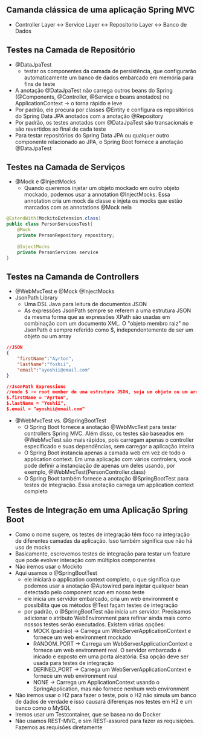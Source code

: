
## Camanda clássica de uma aplicação Spring MVC

- Controller Layer <-> Service Layer <-> Repositorio Layer <-> Banco de Dados

## Testes na Camada de Repositório

- @DataJpaTest
	- testar os componentes da camada de persistência, que configurarão automaticamente um banco de dados embarcado em memória para fins de teste
- A anotação @DataJpaTest não carrega outros beans do Spring (@Components, @Controller, @Service e beans anotados) no ApplicationContext -> o torna rápido e leve
- Por padrão, ele procura por classes @Entity e configura os repositórios do Spring Data JPA anotados com a anotação @Repository
- Por padrão, os testes anotados com @DataJpaTest são transacionais e são revertidos ao final de cada teste
- Para testar repositórios do Spring Data JPA ou qualquer outro componente relacionado ao JPA, o Spring Boot fornece a anotação @DataJpaTest

## Testes na Camada de Serviços

- @Mock e @InjectMocks
	- Quando queremos injetar um objeto mockado em outro objeto mockado, podemos usar a annotation @InjectMocks. Essa annotation cria um mock da classe e injeta os mocks que estão marcados com as annotations @Mock nela
	
``` java
@ExtendWith(MockitoExtension.class)
public class PersonServicesTest{
	@Mock
	private PersonRepository repository;
	
	@InjectMocks
	private PersonServices service
}
```


## Testes na Camanda de Controllers

- @WebMvcTest e @Mock @InjectMocks
- JsonPath Library
	- Uma DSL Java para leitura de documentos JSON
	- As expressões JsonPath sempre se referem a uma estrutura JSON da mesma forma que as expressões XPath são usadas em combinação com um documento XML. O "objeto membro raiz" no JsonPath é sempre referido como $, independentemente de ser um objeto ou um array

``` JSON
//JSON
{
	"firstName":"Ayrton",
	"lastName":"Yoshii",
	"email":"ayoshii@email.com"
}

//JsonPath Expressions
//onde $ -> root member de uma estrutura JSON, seja um objeto ou um array
$.firstName = "Ayrton",
$.lastName = "Yoshii",
$.email = "ayoshii@email.com"
```

- @WebMvcTest vs. @SpringBootTest
	- O Spring Boot fornece a anotação @WebMvcTest para testar controllers Spring MVC. Além disso, os testes são baseados em @WebMvcTest são mais rápidos, pois carregam apenas o controller especificado e suas dependências, sem carregar a aplicação inteira
	- O Spring Boot instancia apenas a camada web em vez de todo o application context. Em uma aplicação com vários controlers, você pode definir a instanciação de apenas um deles usando, por exemplo, @WebMvcTest(PersonController.class)
	- O Spring Boot também fornece a anotação @SpringBootTest para testes de integração. Essa anotação carrega um application context completo


## Testes de Integração em uma Aplicação Spring Boot

- Como o nome sugere, os testes de integração têm foco na integração de diferentes camadas da aplicação. Isso também significa que não há uso de mocks
- Basicamente, escrevemos testes de integração para testar um feature que pode evolver interação com múltiplos componentes
- Não iremos usar o Mockito
- Aqui usamos o @SpringBootTest
	- ele iniciará o application context completo, o que significa que podemos usar a anotação @Autowired para injetar qualquer bean detectado pelo component scan em nosso teste
	- ele inicia um servidor embarcado, cria um web environment e possibilita que os métodos @Test façam testes de integração
	- por padrão, o @SpringBootTest não inicia um servidor. Precisamos adicionar o atributo WebEnvironment para refinar ainda mais como nossos testes serão executados. Existem várias opções:
		- MOCK (padrão) -> Carrega um WebServerApplicationContext e fornece um web environment mockado
		- RANDOM_PORT -> Carrega um WebServerApplicationContext e fornece um web environment real. O servidor embarcado é inicado e exposto em uma porta aleatória. Esa opção deve ser usada para testes de integração
		- DEFINED_PORT -> Carrega um WebServerApplicationContext e fornece um web environment real
		- NONE -> Carrega um ApplicationContext usando o SpringApplication, mas não fornece nenhum web environment
- Não iremos usar o H2 para fazer o teste, pois o H2 não simula um banco de dados de verdade e isso causará diferenças nos testes em H2 e um banco como o MySQL
- Iremos usar um Testcontainer, que se basea no do Docker
- Não usamos REST-MVC, e sim REST-assured para fazer as requisições. Fazemos as requisões diretamente


## 